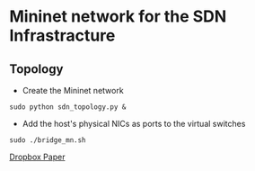 # Mininet network for the SDN Infrastracture

## Topology


* Create the Mininet network
```
sudo python sdn_topology.py &
```
* Add the host's physical NICs as ports to the virtual switches
```
sudo ./bridge_mn.sh
```


[Dropbox Paper](https://paper.dropbox.com/doc/SDN-on-Mininet--APA7aDHgzHQfkdX1sr4lAZo7Ag-6JB5pxs7wLXU3PkhRVzpQ)
